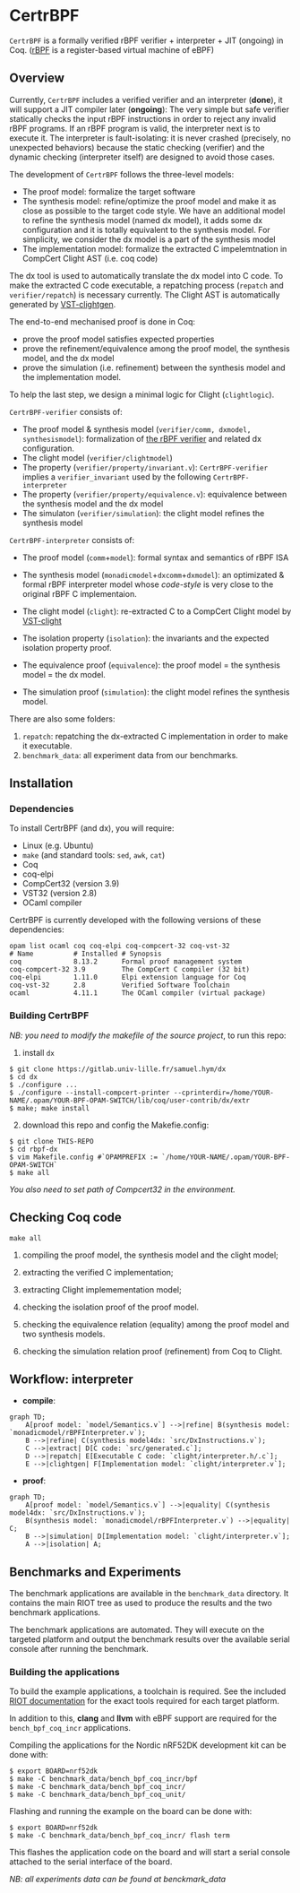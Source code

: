 # CertrBPF

`CertrBPF` is a formally verified rBPF verifier + interpreter + JIT (ongoing) in Coq. ([rBPF](https://github.com/future-proof-iot/Femto-Container) is a register-based virtual machine of eBPF)

## Overview

Currently, `CertrBPF` includes a verified verifier and an interpreter (**done**), it will support a JIT compiler later (**ongoing**): The very simple but safe verifier statically checks the input rBPF instructions in order to reject any invalid rBPF programs. If an rBPF program is valid, the interpreter next is to execute it. The interpreter is fault-isolating: it is never crashed (precisely, no unexpected behaviors) because the static checking (verifier) and the dynamic checking (interpreter itself) are designed to avoid those cases.

The development of `CertrBPF` follows the three-level models:
- The proof model: formalize the target software
- The synthesis model: refine/optimize the proof model and make it as close as possible to the target code style. We have an additional model to refine the synthesis model (named dx model), it adds some dx configuration and it is totally equivalent to the synthesis model. For simplicity, we consider the dx model is a part of the synthesis model
- The implementation model: formalize the extracted C impelemtnation in CompCert Clight AST (i.e. coq code)

The dx tool is used to automatically translate the dx model into C code. To make the extracted C code executable, a repatching process (`repatch` and `verifier/repatch`) is necessary currently. The Clight AST is automatically generated by [VST-clightgen](https://github.com/PrincetonUniversity/VST).

The end-to-end mechanised proof is done in Coq:
- prove the proof model satisfies expected properties
- prove the refinement/equivalence among the proof model, the synthesis model, and the dx model
- prove the simulation (i.e. refinement) between the synthesis model and the implementation model.

To help the last step, we design a minimal logic for Clight (`clightlogic`).


`CertrBPF-verifier` consists of:
- The proof model & synthesis model (`verifier/comm, dxmodel, synthesismodel`): formalization of [the rBPF verifier](https://github.com/future-proof-iot/Femto-Container/blob/main/src/verify.c) and related dx configuration.
- The clight model (`verifier/clightmodel`)
- The property (`verifier/property/invariant.v`): `CertrBPF-verifier` implies a `verifier_invariant` used by the following `CertrBPF-interpreter`
- The property (`verifier/property/equivalence.v`): equivalence between the synthesis model and the dx model
- The simulaton (`verifier/simulation`): the clight model refines the synthesis model

`CertrBPF-interpreter` consists of:

- The proof model (`comm`+`model`): formal syntax and semantics of rBPF ISA

- The synthesis model (`monadicmodel`+`dxcomm`+`dxmodel`): an optimizated & formal rBPF interpreter model whose *code-style* is very close to the original rBPF C implementaion.

- The clight model (`clight`): re-extracted C to a CompCert Clight model by [VST-clight](https://github.com/PrincetonUniversity/VST)

- The isolation property (`isolation`): the invariants and the expected isolation property proof.

- The equivalence proof (`equivalence`): the proof model = the synthesis model = the dx model.

- The simulation proof (`simulation`): the clight model refines the synthesis model.

There are also some folders:

1. `repatch`: repatching the dx-extracted C implementation in order to make it executable.
2. `benchmark_data`: all experiment data from our benchmarks.

## Installation

### Dependencies

To install CertrBPF (and dx), you will require:
-   Linux (e.g. Ubuntu)
-   `make` (and standard tools: `sed`, `awk`, `cat`)
-   Coq
-   coq-elpi
-   CompCert32 (version 3.9)
-   VST32 (version 2.8)
-   OCaml compiler

CertrBPF is currently developed with the following versions of these
dependencies:

```shell
opam list ocaml coq coq-elpi coq-compcert-32 coq-vst-32
# Name          # Installed # Synopsis
coq             8.13.2      Formal proof management system
coq-compcert-32 3.9         The CompCert C compiler (32 bit)
coq-elpi        1.11.0      Elpi extension language for Coq
coq-vst-32      2.8         Verified Software Toolchain
ocaml           4.11.1      The OCaml compiler (virtual package)

```
### Building CertrBPF

_NB: you need to modify the makefile of the source project_, to run this repo:
1. install `dx`
```shell
$ git clone https://gitlab.univ-lille.fr/samuel.hym/dx
$ cd dx
$ ./configure ...
$ ./configure --install-compcert-printer --cprinterdir=/home/YOUR-NAME/.opam/YOUR-BPF-OPAM-SWITCH/lib/coq/user-contrib/dx/extr
$ make; make install
```
2. download this repo and config the Makefie.config:
```shell
$ git clone THIS-REPO
$ cd rbpf-dx
$ vim Makefile.config #`OPAMPREFIX := `/home/YOUR-NAME/.opam/YOUR-BPF-OPAM-SWITCH`
$ make all
```

*You also need to set path of Compcert32 in the environment.*

## Checking Coq code

`make all`
1. compiling the proof model, the synthesis model and the clight model;

2. extracting the verified C implementation; 

3. extracting Clight implemementation model;

4. checking the isolation proof of the proof model.

5. checking the equivalence relation (equality) among the proof model and two synthesis models.

6. checking the simulation relation proof (refinement) from Coq to Clight.


## Workflow: interpreter

- **compile**:
```mermaid
graph TD;
    A[proof model: `model/Semantics.v`] -->|refine| B(synthesis model: `monadicmodel/rBPFInterpreter.v`);
    B -->|refine| C(synthesis model4dx: `src/DxInstructions.v`);
    C -->|extract| D[C code: `src/generated.c`];
    D -->|repatch| E[Executable C code: `clight/interpreter.h/.c`];
    E -->|clightgen| F[Implementation model: `clight/interpreter.v`];
```

- **proof**:
```mermaid
graph TD;
    A[proof model: `model/Semantics.v`] -->|equality| C(synthesis model4dx: `src/DxInstructions.v`);
    B(synthesis model: `monadicmodel/rBPFInterpreter.v`) -->|equality| C;
    B -->|simulation| D[Implementation model: `clight/interpreter.v`];
    A -->|isolation| A;
```


## Benchmarks and Experiments

The benchmark applications are available in the `benchmark_data` directory. It
contains the main RIOT tree as used to produce the results and the two benchmark
applications.

The benchmark applications are automated. They will execute on the targeted
platform and output the benchmark results over the available serial console
after running the benchmark.

### Building the applications

To build the example applications, a toolchain is required. See the included
[RIOT documentation](benchmark_data/RIOT/doc/doxygen/src/getting-started.md) for
the exact tools required for each target platform.

In addition to this, **clang** and **llvm** with eBPF support are required for
the `bench_bpf_coq_incr` applications.

Compiling the applications for the Nordic nRF52DK development kit can be done with:

```Console
$ export BOARD=nrf52dk
$ make -C benchmark_data/bench_bpf_coq_incr/bpf
$ make -C benchmark_data/bench_bpf_coq_incr/
$ make -C benchmark_data/bench_bpf_coq_unit/
```

Flashing and running the example on the board can be done with:

```Console
$ export BOARD=nrf52dk
$ make -C benchmark_data/bench_bpf_coq_incr/ flash term
```

This flashes the application code on the board and will start a serial console
attached to the serial interface of the board.

*NB: all experiments data can be found at benckmark_data*
